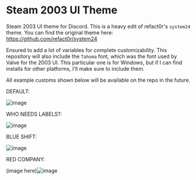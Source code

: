 # Steam 2003 UI Theme
Steam 2003 UI theme for Discord. This is a heavy edit of refact0r's `system24` theme. You can find the original theme here: https://github.com/refact0r/system24

Ensured to add a lot of variables for complete customizability. This repository will also include the `Tahoma` font, which was the font used by Valve for the 2003 UI. This particular one is for Windows, but if I can find installs for other platforms, I'll make sure to include them.

All example customs shown below will be available on the repo in the future.

DEFAULT:

![image](https://github.com/user-attachments/assets/47e98691-3555-41f3-b5b9-bfe6996b71de)

WHO NEEDS LABELS?:

![image](https://github.com/user-attachments/assets/25773a68-ac44-4ac5-a33b-8ab3d2998f3f)


BLUE SHIFT:

![image](https://github.com/user-attachments/assets/780bf485-11c1-493c-a3be-48acc579c142)


RED COMPANY:

(image here)![image](https://github.com/user-attachments/assets/81cecd28-d473-46bc-ace0-1ed7aa9d43cf)
